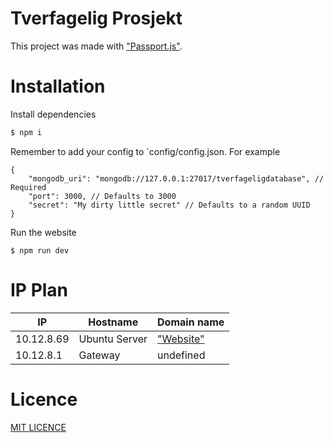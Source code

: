 # Tverfagelig Prosjekt
This project was made with ["Passport.js"](https://www.passportjs.org).

# Installation

Install dependencies

```bash
$ npm i
```

Remember to add your config to `config/config.json. For example

```jsonc
{
	"mongodb_uri": "mongodb://127.0.0.1:27017/tverfageligdatabase", // Required
	"port": 3000, // Defaults to 3000
	"secret": "My dirty little secret" // Defaults to a random UUID
}
```

Run the website

```console
$ npm run dev
```

# IP Plan

|IP|Hostname|Domain name|
|--|--------|-----------|
|10.12.8.69| Ubuntu Server| ["Website"](johan.ikt-fag.no)|
|10.12.8.1| Gateway| undefined|

# Licence

[MIT LICENCE](./LICENSE)

